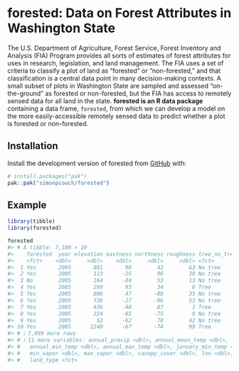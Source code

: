 
# forested: Data on Forest Attributes in Washington State

The U.S. Department of Agriculture, Forest Service, Forest Inventory and
Analysis (FIA) Program provides all sorts of estimates of forest
attributes for uses in research, legislation, and land management. The
FIA uses a set of criteria to classify a plot of land as “forested” or
“non-forested,” and that classification is a central data point in many
decision-making contexts. A small subset of plots in Washington State
are sampled and assessed “on-the-ground” as forested or non-forested,
but the FIA has access to remotely sensed data for all land in the
state. **forested is an R data package** containing a data frame,
`forested`, from which we can develop a model on the more
easily-accessible remotely sensed data to predict whether a plot is
forested or non-forested.

## Installation

Install the development version of forested from
[GitHub](https://github.com/) with:

``` r
# install.packages("pak")
pak::pak("simonpcouch/forested")
```

## Example

``` r
library(tibble)
library(forested)

forested
#> # A tibble: 7,109 × 19
#>    forested  year elevation eastness northness roughness tree_no_tree dew_temp
#>    <fct>    <dbl>     <dbl>    <dbl>     <dbl>     <dbl> <fct>           <dbl>
#>  1 Yes       2005       881       90        43        63 No tree             4
#>  2 Yes       2005       113      -25        96        30 No tree           640
#>  3 No        2005       164      -84        53        13 No tree           606
#>  4 Yes       2005       299       93        34         6 Tree              443
#>  5 Yes       2005       806       47       -88        35 No tree           106
#>  6 Yes       2005       736      -27       -96        53 No tree           135
#>  7 Yes       2005       636      -48        87         3 Tree              142
#>  8 Yes       2005       224      -65       -75         9 No tree           639
#>  9 Yes       2005        52      -62        78        42 No tree           650
#> 10 Yes       2005      2240      -67       -74        99 Tree             -563
#> # ℹ 7,099 more rows
#> # ℹ 11 more variables: annual_precip <dbl>, annual_mean_temp <dbl>,
#> #   annual_min_temp <dbl>, annual_max_temp <dbl>, january_min_temp <dbl>,
#> #   min_vapor <dbl>, max_vapor <dbl>, canopy_cover <dbl>, lon <dbl>, lat <dbl>,
#> #   land_type <fct>
```
